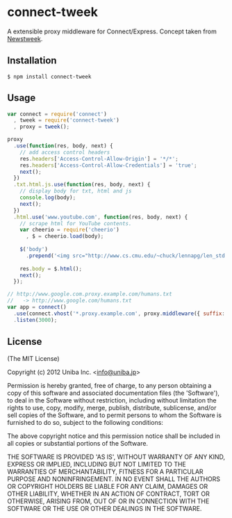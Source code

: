 # connect-tweek

  A extensible proxy middleware for Connect/Express. Concept taken from [Newstweek](http://newstweek.com/).

## Installation

```
$ npm install connect-tweek
```

## Usage

```javascript
var connect = require('connect')
  , tweek = require('connect-tweek')
  , proxy = tweek();

proxy
  .use(function(res, body, next) {
    // add access control headers
    res.headers['Access-Control-Allow-Origin'] = '*/*';
    res.headers['Access-Control-Allow-Credentials'] = 'true';
    next();
  })
  .txt.html.js.use(function(res, body, next) {
    // display body for txt, html and js
    console.log(body);
    next();
  })
  .html.use('www.youtube.com', function(res, body, next) {
    // scrape html for YouTube contents.
    var cheerio = require('cheerio')
      , $ = cheerio.load(body);
      
    $('body')
      .prepend('<img src="http://www.cs.cmu.edu/~chuck/lennapg/len_std.jpg">'); // inject lenna.
    
    res.body = $.html();
    next();
  });

// http://www.google.com.proxy.example.com/humans.txt
//   -> http://www.google.com/humans.txt
var app = connect()
  .use(connect.vhost('*.proxy.example.com', proxy.middleware({ suffix: 'proxy.example.com' })))
  .listen(3000);
```

## License

(The MIT License)

Copyright (c) 2012 Uniba Inc. &lt;info@uniba.jp&gt;

Permission is hereby granted, free of charge, to any person obtaining
a copy of this software and associated documentation files (the
'Software'), to deal in the Software without restriction, including
without limitation the rights to use, copy, modify, merge, publish,
distribute, sublicense, and/or sell copies of the Software, and to
permit persons to whom the Software is furnished to do so, subject to
the following conditions:

The above copyright notice and this permission notice shall be
included in all copies or substantial portions of the Software.

THE SOFTWARE IS PROVIDED 'AS IS', WITHOUT WARRANTY OF ANY KIND,
EXPRESS OR IMPLIED, INCLUDING BUT NOT LIMITED TO THE WARRANTIES OF
MERCHANTABILITY, FITNESS FOR A PARTICULAR PURPOSE AND NONINFRINGEMENT.
IN NO EVENT SHALL THE AUTHORS OR COPYRIGHT HOLDERS BE LIABLE FOR ANY
CLAIM, DAMAGES OR OTHER LIABILITY, WHETHER IN AN ACTION OF CONTRACT,
TORT OR OTHERWISE, ARISING FROM, OUT OF OR IN CONNECTION WITH THE
SOFTWARE OR THE USE OR OTHER DEALINGS IN THE SOFTWARE.
